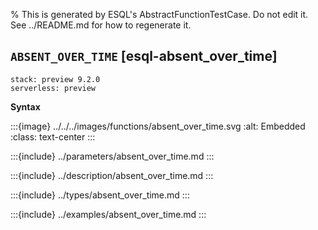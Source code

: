 % This is generated by ESQL's AbstractFunctionTestCase. Do not edit it. See ../README.md for how to regenerate it.

## `ABSENT_OVER_TIME` [esql-absent_over_time]
```{applies_to}
stack: preview 9.2.0
serverless: preview
```

**Syntax**

:::{image} ../../../images/functions/absent_over_time.svg
:alt: Embedded
:class: text-center
:::


:::{include} ../parameters/absent_over_time.md
:::

:::{include} ../description/absent_over_time.md
:::

:::{include} ../types/absent_over_time.md
:::

:::{include} ../examples/absent_over_time.md
:::
